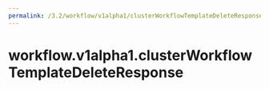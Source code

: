 ```yaml
---
permalink: /3.2/workflow/v1alpha1/clusterWorkflowTemplateDeleteResponse/
---
```


# workflow.v1alpha1.clusterWorkflowTemplateDeleteResponse


